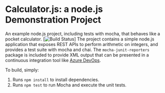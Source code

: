 Calculator.js: a node.js Demonstration Project
==============================================
An example node.js project, including tests with mocha, that behaves like a pocket calculator.
[![Build Status](https://dev.azure.com/lenyvm/myPartsUnLimited/_apis/build/status/lenyvm.calculator?branchName=master)]
The project contains a simple node.js application that exposes REST APIs
to perform arithmetic on integers, and provides a test suite with mocha
and chai.  The `mocha-junit-reporters` package is included to provide XML
output that can be presented in a continuous integration tool like
[Azure DevOps](https://azure.com/devops).

To build, simply:

1. Runs `npm install` to install dependencies.
2. Runs `npm test` to run Mocha and execute the unit tests.

